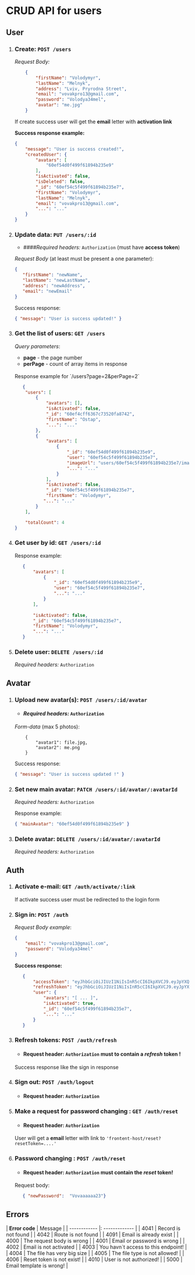 # CRUD API for users
## User

1)  ### Create: `POST /users`
      _Request Body:_
   
       ```json
           {
               "firstName": "Volodymyr",
               "lastName": "Melnyk",
               "address": "Lviv, Pryrodna Street",
               "email": "vovakpro13@gmail.com",
               "password": "Volodya34mel",
               "avatar": "me.jpg"
           }
       ```
    If create success user will get the **email** letter with **activation link**
    
      **Success response example:** 
      
      ```json
      {
          "message": "User is success created!",
          "createdUser": {
              "avatars": [
                  "60ef54d0f499f61894b235e9"
              ],
              "isActivated": false,
              "isDeleted": false,
              "_id": "60ef54c5f499f61894b235e7",
              "firstName": "Volodymyr",
              "lastName": "Melnyk",
              "email": "vovakpro13@gmail.com",
              "...": "..."
          }
      }
      ```


2) ### Update data: `PUT /users/:id`
   
      * ####_Required headers:_ `Authorization` (must have **access token**)   
      
      _Request Body_ (at least must be present a one parameter):
   
      ```json
      {
         "firstName": "newName",
         "lastName": "newLastName",
         "address": "newAddress",
         "email": "newEmail"
      }
      ```

      Success response:
      ```json
      { "message": "User is success updated!" }
      ```

3) ### Get the list of users: `GET /users`

   _Query parameters_:
   - **page** - the page number
   - **perPage** - count of array items in response      
   <br>
   Response example for `/users?page=2&perPage=2`
     
   ```json
      {
       "users": [
           {
               "avatars": [],
               "isActivated": false,
               "_id": "60ef4cff6367c73520fa8742",
               "firstName": "Ostap",
               "...": "..."
           },
           {
               "avatars": [
                   {
                       "_id": "60ef54d0f499f61894b235e9",
                       "user": "60ef54c5f499f61894b235e7",
                       "imageUrl": "users/60ef54c5f499f61894b235e7/images/1f6b4f39-9517-4657-a12b-ef16763d1ede.jpg",
                       "...": "..."
                   }
               ],
               "isActivated": false,
               "_id": "60ef54c5f499f61894b235e7",
               "firstName": "Volodymyr",
              "...": "..."
           }
       ],
   
       "totalCount": 4
   }
   ```

4) ### Get user by id: `GET /users/:id`

   Response example: 

   ```json
      {
          "avatars": [
              {
                  "_id": "60ef54d0f499f61894b235e9",
                  "user": "60ef54c5f499f61894b235e7",
                  "...": "..."
              }
          ],
  
          "isActivated": false,
          "_id": "60ef54c5f499f61894b235e7",
          "firstName": "Volodymyr",
          "...": "..."
      }
   ```

5) ### Delete user: `DELETE /users/:id`
   _Required headers:_ `Authorization`

## Avatar
1) ### Upload new avatar(s): `POST /users/:id/avatar`
   
   * #### _Required headers:_ `Authorization` 
   
   _Form-data_ (max 5 photos):
   
    ```text
        {
            "avatar1": file.jpg,
            "avatar2": me.png
        }
    ```
   Success response:
   ```json
   { "message": "User is success updated !" }
   ```
   
2) ### Set new main avatar: `PATCH /users/:id/avatar/:avatarId`
   _Required headers:_ `Authorization` 

   Response example:
   ```json
   { "mainAvatar": "60ef54d0f499f61894b235e9" }
   ```

3) ### Delete avatar: `DELETE /users/:id/avatar/:avatarId`
   _Required headers:_ `Authorization` 

## Auth

1) ### Activate e-mail: `GET /auth/activate/:link`
   If activate success user must be redirected to the login form

2) ### Sign in: `POST /auth`
   
   _Request Body example_:
   ```json
   {
       "email": "vovakpro13@gmail.com",
       "password": "Volodya34mel"
   } 
   ```
   
   **Success response:**
   ```json
      {
          "accessToken": "eyJhbGciOiJIUzI1NiIsInR5cCI6IkpXVCJ9.eyJpYXQiOjE2MjYyOTk3MjIsImV4cCI6MTYyNjMwMDYyMn0.k5Jff3cqj2D2IoQo1PjKcF1Xf2WjXddpUHhchHpJ7u4",
          "refreshToken": "eyJhbGciOiJIUzI1NiIsInR5cCI6IkpXVCJ9.eyJpYXQiOjE2MjYyOTk3MjIsImV4cCI6MTYzMTQ4MzcyMn0.kJ7OpwI3Faz9zicsdfZAkPhFXrdxcBb7iZooyjOFwOw",
          "user": {
              "avatars": "[ ... ]",
              "isActivated": true,
              "_id": "60ef54c5f499f61894b235e7",
              "...": "..."
          }
      }
   ```

2) ### Refresh tokens: `POST /auth/refresh`
   * #### Request header: `Authorization` must to contain a _refresh_ token !

   Success response like the sign in response


3) ### Sign out: `POST /auth/logout`
   * #### Request header: `Authorization` 

3) ### Make a request for password changing : `GET /auth/reset`
   * #### Request header: `Authorization`
   
   User will get a **email** letter with link to `'frontent-host/reset?resetToken=....'`

3) ### Password changing : `POST /auth/reset`
   * #### Request header: `Authorization` must contain the _reset_ token!

   Request body:

   ```json
      { "newPassword":  "Vovaaaaaa23"}
   ```


## Errors


| **Error code** | Message |
| ------------ |: ------------- |
| 4041 | Record is not found |
| 4042 | Route is not found |
| 4091 | Email is already exist |
| 4000 | The request body is wrong |
| 4001 | Email or password is wrong |
| 4002 | Email is not activated |
| 4003 | You havn`t access to this endpoint! |
| 4004 | The file has very big size |
| 4005 | The file type is not allowed! |
| 4006 | Reset token is not exist! |
| 4010 | User is not authorized! |
| 5000 | Email template is wrong! |
